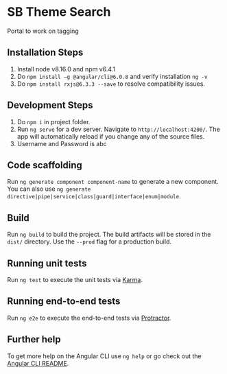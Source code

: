 # SB Theme Search

Portal to work on tagging

## Installation Steps

1) Install node v8.16.0 and npm v6.4.1
2) Do `npm install –g @angular/cli@6.0.8` and verify installation `ng -v`
3) Do `npm install rxjs@6.3.3 --save` to resolve compatibility issues.

## Development Steps

1) Do `npm i` in project folder.
2) Run `ng serve` for a dev server. Navigate to `http://localhost:4200/`. The app will automatically reload if you change any of the source files.
3) Username and Password is abc

## Code scaffolding

Run `ng generate component component-name` to generate a new component. You can also use `ng generate directive|pipe|service|class|guard|interface|enum|module`.

## Build

Run `ng build` to build the project. The build artifacts will be stored in the `dist/` directory. Use the `--prod` flag for a production build.

## Running unit tests

Run `ng test` to execute the unit tests via [Karma](https://karma-runner.github.io).

## Running end-to-end tests

Run `ng e2e` to execute the end-to-end tests via [Protractor](http://www.protractortest.org/).

## Further help

To get more help on the Angular CLI use `ng help` or go check out the [Angular CLI README](https://github.com/angular/angular-cli/blob/master/README.md).
